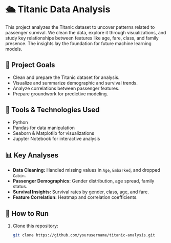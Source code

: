 # 🛳️ Titanic Data Analysis

This project analyzes the Titanic dataset to uncover patterns related to passenger survival. We clean the data, explore it through visualizations, and study key relationships between features like age, fare, class, and family presence. The insights lay the foundation for future machine learning models.

## 📌 Project Goals

- Clean and prepare the Titanic dataset for analysis.
- Visualize and summarize demographic and survival trends.
- Analyze correlations between passenger features.
- Prepare groundwork for predictive modeling.

## 🧰 Tools & Technologies Used

- Python
- Pandas for data manipulation
- Seaborn & Matplotlib for visualizations
- Jupyter Notebook for interactive analysis

## 📊 Key Analyses

- **Data Cleaning:** Handled missing values in `Age`, `Embarked`, and dropped `Cabin`.
- **Passenger Demographics:** Gender distribution, age spread, family status.
- **Survival Insights:** Survival rates by gender, class, age, and fare.
- **Feature Correlation:** Heatmap and correlation coefficients.

## 🚀 How to Run

1. Clone this repository:
   ```bash
   git clone https://github.com/yourusername/titanic-analysis.git

